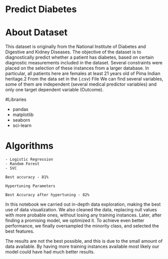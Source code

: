 # Predict Diabetes

# About Dataset

This dataset is originally from the National Institute of Diabetes and Digestive and Kidney
Diseases. The objective of the dataset is to diagnostically predict whether a patient has diabetes,
based on certain diagnostic measurements included in the dataset. Several constraints were placed
on the selection of these instances from a larger database. In particular, all patients here are females
at least 21 years old of Pima Indian heritage.2
From the data set in the (.csv) File We can find several variables, some of them are independent
(several medical predictor variables) and only one target dependent variable (Outcome).

#Libraries

   - pandas
   - matplotlib
   - seaborn
   - sci-learn

# Algorithms

    - Logistic Regression
    - Random Forest
    - SVC
    
    Best accuracy - 81%
    
    Hypertuning Parameters

    Best Accuracy after hypertuning - 82%
    
    
In this notebook we carried out in-depth data exploration, making the best use of data visualization. We also cleaned the data, replacing null values with more probable ones, without losing any training instances. Later, after finding a promising model, we optimized it. To achieve even better performance, we finally oversampled the minority class, and selected the best features.

The results are not the best possible, and this is due to the small amount of data available. By having more training instances available most likely our model could have had much better results.
